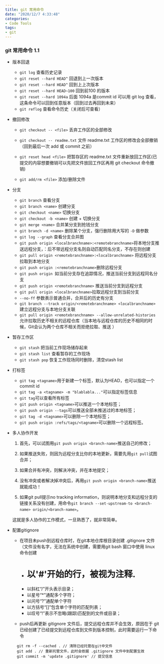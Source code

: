 ```yaml
---
title: git 常用命令
date: "2020/12/7 4:33:48"
categories:
- Code Tools
tags:
- git
---
```

### git 常用命令 1.1
- 版本回退
  - `git log` 查看历史记录
  - `git reset --hard HEAD^` 回退到上一次版本
  - `git reset --hard HEAD^` 回到上上次版本
  - `git reset --hard HEAD~100` 回到前100 的版本
  - `git reset --hard 1094a` 后面 1094a 是commit id 可以用 git log 查看，这条命令可以回到任意版本（回到过去再回到未来）
  - `git reflog` 查看命令历史（关闭后可查看）
- 撤回修改
  - `git checkout -- <file>`  丢弃工作区的全部修改
  - `git checkout -- readme.txt` 文件 readme.txt 工作区的修改会全部撤销（回到最后一次 add 或 commit 之前）
  - `git reset head <file>` 把暂存区的 readme.txt 文件重新放回工作区(已提交的内容想要撤销可以先把文件放回工作区再用 git checkout 命令撤销)

  - `git add/rm <file>` 添加/删除文件
- 分支
  - `git branch` 查看分支
  - `git branch <name>` 创建分支
  - `git checkout <name>` 切换分支
  - `git checkout -b <name>` 创建 + 切换分支
  - `git merge <name>` 合并某分支到抢钱分支
  - `git branch -d <name>` 删除某个分支，强行删除用大写的 `-D` 做参数 
  - `git log --graph` 查看分支合并图
  - `git push origin <localbranchname>:<remotebranchname>`将本地分支推送远程分支，：后不带远程分支名则自动匹配同名分支，不存在则创建
  - `git pull origin <remotebranchname>:<localbranchname>` 将远程分支拉取到本地分支
  - `git push origin :<remotebranchname>`删除远程分支
  - `git push origin `如当前分支存在追踪情况，推送当前分支到远程同名分支
  - `git push origin <remotebranchname>` 推送当前分支到远程分支
  - `git pull origin <localbranchname>`拉取远程分支到当前分支
  - `--no-ff` 参数表示普通合并，合并后的历史有分支
  - `git branch --track origin/<remotebranchname> <localbranchname>` 建立远程分支与本地分支关联
  - `git pull origin <remotebranchname> --allow-unrelated-histories` 允许拉取历史不相关的远程仓库（当本地与远程仓库的历史不相同的时候，Git会认为两个仓库不相关而拒绝拉取、推送 ）
- 暂存工作区
  - `git stash` 把当前工作现场储存起来
  - `git stash list` 查看暂存的工作现场
  - `git stash pop` 恢复工作现场同时删除，清空stash list

- 打标签
  - `git tag <tagname>`用于新建一个标签，默认为HEAD，也可以指定一个commit id
  - `git tag -a <tagname> -m "blablabla..."`可以指定标签信息
  - `git tag`可以查看所有标签
  - `git push origin <tagname>`可以推送一个本地标签；
  - `git push origin --tags`可以推送全部未推送过的本地标签；
  - `git tag -d <tagname>`可以删除一个本地标签；
  - `git push origin :refs/tags/<tagname>`可以删除一个远程标签。

- 多人协作开发
  1. 首先，可以试图用`git push origin <branch-name>`推送自己的修改；

  2. 如果推送失败，则因为远程分支比你的本地更新，需要先用`git pull`试图合并；

  3. 如果合并有冲突，则解决冲突，并在本地提交；

  4. 没有冲突或者解决掉冲突后，再用`git push origin <branch-name>`推送就能成功！

  5. 如果git pull提示no tracking information，则说明本地分支和远程分支的链接关系没有创建，用命令`git branch --set-upstream-to <branch-name> origin/<branch-name>`。

  这就是多人协作的工作模式，一旦熟悉了，就非常简单。

- 配置gitignore
  - 在项目未push到远程仓库时，在git本地仓库根目录创建 .gitignore 文件（文件没有名字，无法在系统中创建，需要用git bash 窗口中使用 linux 命令创建
    - # 以'#'开始的行，被视为注释. 
    - 以斜杠“/”开头表示目录；
    - 以星号“*”通配多个字符；
    - 以问号“?”通配单个字符
    - 以方括号“[]”包含单个字符的匹配列表；
    - 以叹号“!”表示不忽略(跟踪)匹配到的文件或目录；
  
  -  push后再更新 gitignore 文件后，提交远程仓库并不会生效，原因在于 git 已经创建了已经提交到远程仓库到文件到版本控制，此时需要运行一下命令
    ```
      git rm -f --cached . // 清除已经托管在git中文件
      git add . // 重新托管文件，此时会依据 .gitignore 文件中到配置生效
      git commit -m 'update .gitignore' // 提交信息
    ```